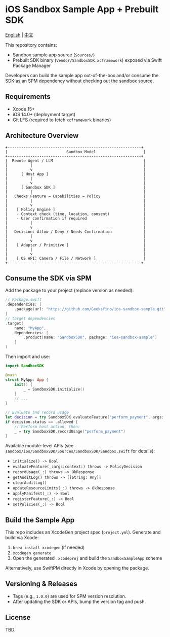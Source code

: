 # iOS Sandbox Sample App + Prebuilt SDK

[English](README.md) | [中文](README.zh-CN.md)

This repository contains:

- Sandbox sample app source (`Sources/`)
- Prebuilt SDK binary (`Vendor/SandboxSDK.xcframework`) exposed via Swift Package Manager

Developers can build the sample app out-of-the-box and/or consume the SDK as an SPM dependency without checking out the sandbox source.

## Requirements

- Xcode 15+
- iOS 14.0+ (deployment target)
- Git LFS (required to fetch `xcframework` binaries)

## Architecture Overview

```text
+-----------------------------------------------------------+
|                          Sandbox Model                     |
+-----------------------------------------------------------+
|  Remote Agent / LLM                                        |
|          |                                                 |
|          v                                                 |
|      [ Host App ]                                          |
|          |                                                 |
|          v                                                 |
|      [ Sandbox SDK ]                                       |
|          |                                                 |
|   Checks Feature → Capabilities → Policy                   |
|          |                                                 |
|          v                                                 |
|    [ Policy Engine ]                                       |
|    - Context check (time, location, consent)               |
|    - User confirmation if required                         |
|          |                                                 |
|          v                                                 |
|   Decision: Allow / Deny / Needs Confirmation              |
|          |                                                 |
|          v                                                 |
|    [ Adapter / Primitive ]                                 |
|          |                                                 |
|          v                                                 |
|    [ OS API: Camera / File / Network ]                     |
+-----------------------------------------------------------+
```

## Consume the SDK via SPM

Add the package to your project (replace version as needed):

```swift
// Package.swift
.dependencies: [
    .package(url: "https://github.com/Geeksfino/ios-sandbox-sample.git", from: "1.0.0")
]
// target dependencies
.target(
    name: "MyApp",
    dependencies: [
        .product(name: "SandboxSDK", package: "ios-sandbox-sample")
    ]
)
```

Then import and use:

```swift
import SandboxSDK

@main
struct MyApp: App {
    init() {
        _ = SandboxSDK.initialize()
    }
    // ...
}

// Evaluate and record usage
let decision = try SandboxSDK.evaluateFeature("perform_payment", args: ["amount": 100], context: nil)
if decision.status == .allowed {
    // Perform host action, then:
    _ = try SandboxSDK.recordUsage("perform_payment")
}
```

Available module-level APIs (see `sandbox/ios/SandboxSDK/Sources/SandboxSDK/Sandbox.swift` for details):

- `initialize() -> Bool`
- `evaluateFeature(_:args:context:) throws -> PolicyDecision`
- `recordUsage(_:) throws -> OkResponse`
- `getAuditLog() throws -> [[String: Any]]`
- `clearAuditLog()`
- `updateResourceLimits(_:) throws -> OkResponse`
- `applyManifest(_:) -> Bool`
- `registerFeature(_:) -> Bool`
- `setPolicies(_:) -> Bool`

## Build the Sample App

This repo includes an XcodeGen project spec (`project.yml`). Generate and build via Xcode:

1. `brew install xcodegen` (if needed)
2. `xcodegen generate`
3. Open the generated `.xcodeproj` and build the `SandboxSampleApp` scheme

Alternatively, use SwiftPM directly in Xcode by opening the package.


## Versioning & Releases

- Tags (e.g., `1.0.0`) are used for SPM version resolution.
- After updating the SDK or APIs, bump the version tag and push.

## License

TBD.
